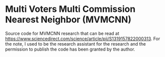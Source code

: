 # Multi Voters Multi Commission Nearest Neighbor (MVMCNN)

Source code for MVMCNN research that can be read at https://www.sciencedirect.com/science/article/pii/S1319157822000313. 
For the note, I used to be the research assistant for the research and the permission to publish the code has been granted by the author.
